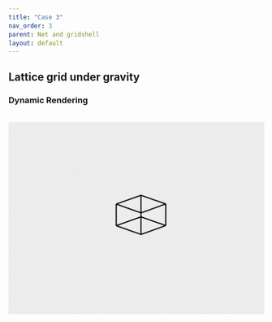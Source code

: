 ```yaml
---
title: "Case 3"
nav_order: 3
parent: Net and gridshell
layout: default
---
```


## Lattice grid under gravity


### Dynamic Rendering
<br/><img src='../assets/videos/net_3.gif' width="600">